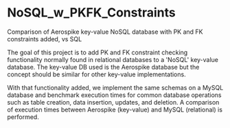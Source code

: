 # NoSQL_w_PKFK_Constraints
Comparison of Aerospike key-value NoSQL database with PK and FK constraints added, vs SQL

The goal of this project is to add PK and FK constraint checking functionality normally found in relational databases to a 'NoSQL' key-value database. The key-value DB used is the Aerospike database but the concept should be similar for other key-value implementations.

With that functionality added, we implement the same schemas on a MySQL database and benchmark execution times for common database
operations such as table creation, data insertion, updates, and deletion. A comparison of execution times between Aerospike (key-value)
and MySQL (relational) is performed.

